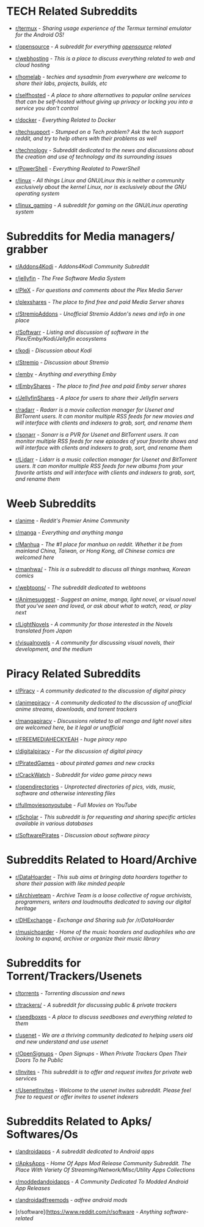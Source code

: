 # TECH Related Subreddits

* [r/termux](https://www.reddit.com/r/termux) - *Sharing usage experience of the Termux terminal emulator for the Android OS!*

* [r/opensource](https://www.reddit.com/r/opensource) - *A subreddit for everything [opensource](http://en.wikipedia.org/wiki/Open_source) related*

* [r/webhosting](https://www.reddit.com/r/webhosting) - *This is a place to discuss everything related to web and cloud hosting*

* [r/homelab](https://www.reddit.com/r/homelab/) - *techies and sysadmin from everywhere are welcome to share their labs, projects, builds, etc*

* [r/selfhosted](https://www.reddit.com/r/selfhosted) - *A place to share alternatives to popular online services that can be self-hosted without giving up privacy or locking you into a service you don't control*

* [r/docker](https://www.reddit.com/r/docker) - *Everything Related to Docker*

* [r/techsupport](https://www.reddit.com/r/techsupport) - *Stumped on a Tech problem? Ask the tech support reddit, and try to help others with their problems as well*

* [r/technology](https://www.reddit.com/r/technology) - *Subreddit dedicated to the news and discussions about the creation and use of technology and its surrounding issues*

* [r/PowerShell](https://www.reddit.com/r/PowerShell) - *Everything Realated to PowerShell*

* [r/linux](https://www.reddit.com/r/linux) - *All things Linux and GNU/Linux  this is neither a community exclusively about the kernel Linux, nor is exclusively about the GNU operating system*

* [r/linux_gaming](https://www.reddit.com/r/linux_gaming/) - *A subreddit for gaming on the GNU/Linux operating system*

# Subreddits for Media managers/ grabber

* [r/Addons4Kodi](https://www.reddit.com/r/Addons4Kodi) - *Addons4Kodi Community Subreddit*

* [r/jellyfin](https://www.reddit.com/r/jellyfin) - *The Free Software Media System*

* [r/PleX](https://www.reddit.com/r/PleX) - *For questions and comments about the Plex Media Server*

* [r/plexshares](https://www.reddit.com/r/plexshares) - *The place to find free and paid Media Server shares*

* [r/StremioAddons](https://www.reddit.com/r/StremioAddons) - *Unofficial Stremio Addon's news and info in one place*

* [r/Softwarr](https://www.reddit.com/r/Softwarr) - *Listing and discussion of software in the Plex/Emby/Kodi/Jellyfin ecosystems*

* [r/kodi](https://www.reddit.com/r/kodi) - *Discussion about Kodi*

* [r/Stremio](https://www.reddit.com/r/Stremio) - *Discussion about Stremio*

* [r/emby](https://www.reddit.com/r/emby) - *Anything and everything Emby*

* [r/EmbyShares](https://www.reddit.com/r/EmbyShares) - *The place to find free and paid Emby server shares*

* [r/JellyfinShares](https://www.reddit.com/r/JellyfinShares) - *A place for users to share their Jellyfin servers*

* [r/radarr](https://www.reddit.com/r/radarr) - *Radarr is a movie collection manager for Usenet and BitTorrent users. It can monitor multiple RSS feeds for new movies and will interface with clients and indexers to grab, sort, and rename them*

* [r/sonarr](https://www.reddit.com/r/sonarr) - *Sonarr is a PVR for Usenet and BitTorrent users. It can monitor multiple RSS feeds for new episodes of your favorite shows and will interface with clients and indexers to grab, sort, and rename them*

* [r/Lidarr](https://www.reddit.com/r/Lidarr/) - *Lidarr is a music collection manager for Usenet and BitTorrent users. It can monitor multiple RSS feeds for new albums from your favorite artists and will interface with clients and indexers to grab, sort, and rename them*


# Weeb Subreddits

* [r/anime](https://www.reddit.com/r/anime) - *Reddit's Premier Anime Community*

* [r/manga](https://www.reddit.com/r/manga/) - *Everything and anything manga*

* [r/Manhua](https://www.reddit.com/r/Manhua/) - *The #1 place for manhua on reddit. Whether it be from mainland China, Taiwan, or Hong Kong, all Chinese comics are welcomed here*

* [r/manhwa/](https://www.reddit.com/r/manhwa/) - *This is a subreddit to discuss all things manhwa, Korean comics*

* [r/webtoons/](https://www.reddit.com/r/webtoons/) - *The subreddit dedicated to webtoons*

* [r/Animesuggest](https://www.reddit.com/r/Animesuggest/) - *Suggest an anime, manga, light novel, or visual novel that you've seen and loved, or ask about what to watch, read, or play next*

* [r/LightNovels](https://www.reddit.com/r/LightNovels/) - *A community for those interested in the Novels translated from Japan*

* [r/visualnovels](https://www.reddit.com/r/visualnovels/) - *A community for discussing visual novels, their development, and the medium*

# Piracy Related Subreddits

* [r/Piracy](https://www.reddit.com/r/Piracy) - *A community dedicated to the discussion of digital piracy*

* [r/animepiracy](https://www.reddit.com/r/animepiracy) - *A community dedicated to the discussion of unofficial anime streams, downloads, and torrent trackers*

* [r/mangapiracy](https://www.reddit.com/r/mangapiracy/) - *Discussions related to all manga and light novel sites are welcomed here, be it legal or unofficial*

* [r/FREEMEDIAHECKYEAH](https://www.reddit.com/r/FREEMEDIAHECKYEAH) - *huge piracy repo*

* [r/digitalpiracy](https://www.reddit.com/r/digitalpiracy) - *For the discussion of digital piracy*

* [r/PiratedGames](https://www.reddit.com/r/PiratedGames/) - *about pirated games and new cracks*

* [r/CrackWatch](https://www.reddit.com/r/CrackWatch) - *Subreddit for video game piracy news*

* [r/opendirectories](https://www.reddit.com/r/opendirectories) - *Unprotected directories of pics, vids, music, software and otherwise interesting files*

* [r/fullmoviesonyoutube](https://www.reddit.com/r/fullmoviesonyoutube) - *Full Movies on YouTube*

* [r/Scholar](https://www.reddit.com/r/Scholar/) - *This subreddit is for requesting and sharing specific articles available in various databases*

* [r/SoftwarePirates](https://www.reddit.com/r/SoftwarePirates) - *Discussion about software piracy*

# Subreddits Related to Hoard/Archive

* [r/DataHoarder](https://www.reddit.com/r/DataHoarder) - *This sub aims at bringing data hoarders together to share their passion with like minded people*

* [r/Archiveteam](https://www.reddit.com/r/Archiveteam) - *Archive Team is a loose collective of rogue archivists, programmers, writers and loudmouths dedicated to saving our digital heritage*

* [r/DHExchange](https://www.reddit.com/r/DHExchange) - *Exchange and Sharing sub for /r/DataHoarder*

* [r/musichoarder](https://www.reddit.com/r/musichoarder) - *Home of the music hoarders and audiophiles who are looking to expand, archive or organize their music library*

# Subreddits for Torrent/Trackers/Usenets

* [r/torrents](https://www.reddit.com/r/torrents) - *Torrenting discussion and news*

* [r/trackers/](https://www.reddit.com/r/trackers/) - *A subreddit for discussing public & private trackers*

* [r/seedboxes](https://www.reddit.com/r/seedboxes) - *A place to discuss seedboxes and everything related to them*

* [r/usenet](https://www.reddit.com/r/usenet) - *We are a thriving community dedicated to helping users old and new understand and use usenet*

* [r/OpenSignups](https://www.reddit.com/r/OpenSignups) - *Open Signups - When Private Trackers Open Their Doors To he Public*

* [r/Invites](https://www.reddit.com/r/Invites) - *This subreddit is to offer and request invites for private web services*

* [r/UsenetInvites](https://www.reddit.com/r/UsenetInvites) - *Welcome to the usenet invites subreddit. Please feel free to request or offer invites to usenet indexers*

# Subreddits Related to Apks/ Softwares/Os

* [r/androidapps](https://www.reddit.com/r/androidapps) - *A subreddit dedicated to Android apps*

* [r/ApksApps](https://www.reddit.com/r/ApksApps) - *Home Of Apps Mod Release Community Subreddit. The Place With Variety Of Streaming/Network/Misc/Utility Apps Collections*

* [r/moddedandoidapps](https://www.reddit.com/r/moddedandoidapps) - *A Community Dedicated To Modded Android App Releases*

* [r/androidadfreemods](https://www.reddit.com/r/androidadfreemods) - *adfree android mods*

* [r/software](https://www.reddit.com/r/software - *Anything software-related*
